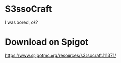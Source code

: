 # S3ssoCraft
I was bored, ok?
# Download on Spigot
https://www.spigotmc.org/resources/s3ssocraft.111371/
